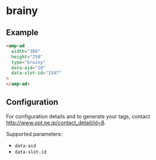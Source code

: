 # brainy

## Example

```html
<amp-ad
  width="300"
  height="250"
  type="brainy"
  data-aid="10"
  data-slot-id="3347"
>
</amp-ad>
```

## Configuration

For configuration details and to generate your tags, contact http://www.opt.ne.jp/contact_detail/id=8.

Supported parameters:

-   `data-aid`
-   `data-slot-id`
